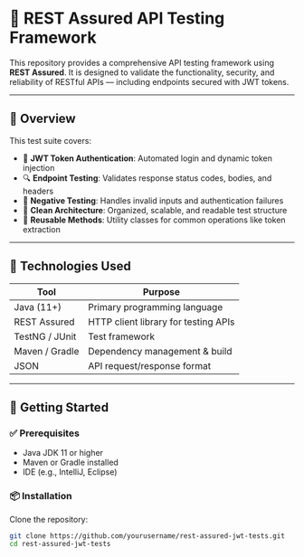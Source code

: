 # 🧪 REST Assured API Testing Framework

This repository provides a comprehensive API testing framework using **REST Assured**. It is designed to validate the functionality, security, and reliability of RESTful APIs — including endpoints secured with JWT tokens.

---

## 📌 Overview

This test suite covers:

- 🔐 **JWT Token Authentication**: Automated login and dynamic token injection
- 🔍 **Endpoint Testing**: Validates response status codes, bodies, and headers
- 🚫 **Negative Testing**: Handles invalid inputs and authentication failures
- 🧹 **Clean Architecture**: Organized, scalable, and readable test structure
- 🔁 **Reusable Methods**: Utility classes for common operations like token extraction

---

## 🧰 Technologies Used

| Tool           | Purpose                             |
|----------------|-------------------------------------|
| Java (11+)     | Primary programming language        |
| REST Assured   | HTTP client library for testing APIs|
| TestNG / JUnit | Test framework                      |
| Maven / Gradle | Dependency management & build       |
| JSON           | API request/response format         |

---

## 🚀 Getting Started

### ✅ Prerequisites

- Java JDK 11 or higher
- Maven or Gradle installed
- IDE (e.g., IntelliJ, Eclipse)

### 📦 Installation

Clone the repository:

```bash
git clone https://github.com/yourusername/rest-assured-jwt-tests.git
cd rest-assured-jwt-tests
